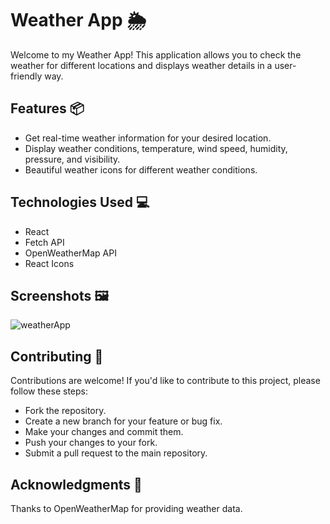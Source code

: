 # Weather App 🌦️

Welcome to my Weather App! This application allows you to check the weather for different locations and displays weather details in a user-friendly way.

## Features 📦

- Get real-time weather information for your desired location.
- Display weather conditions, temperature, wind speed, humidity, pressure, and visibility.
- Beautiful weather icons for different weather conditions.

## Technologies Used 💻

- React
- Fetch API
- OpenWeatherMap API
- React Icons


## Screenshots 🖼️
![weatherApp](https://github.com/DarboeDev/Weather-App/assets/125799918/fe52f015-174d-411a-bc6b-e860d65fd546)

## Contributing 🤝
Contributions are welcome! If you'd like to contribute to this project, please follow these steps:

- Fork the repository.
- Create a new branch for your feature or bug fix.
- Make your changes and commit them.
- Push your changes to your fork.
- Submit a pull request to the main repository.

## Acknowledgments 👏
Thanks to OpenWeatherMap for providing weather data.
